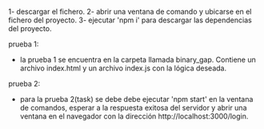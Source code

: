 1- descargar el fichero.
2- abrir una ventana de comando y ubicarse en el fichero del proyecto.
3- ejecutar 'npm i' para descargar las dependencias del proyecto.


prueba 1:

- la prueba 1 se encuentra en la carpeta llamada binary_gap. Contiene un archivo index.html y un archivo index.js con la lógica deseada.


prueba 2:
- para la prueba 2(task) se debe debe ejecutar 'npm start' en la ventana de comandos, esperar a la respuesta exitosa del servidor y abrir una ventana en el navegador con la dirección  http://localhost:3000/login. 
